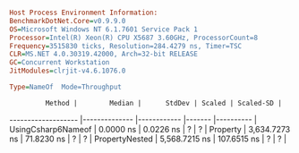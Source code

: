 ```ini

Host Process Environment Information:
BenchmarkDotNet.Core=v0.9.9.0
OS=Microsoft Windows NT 6.1.7601 Service Pack 1
Processor=Intel(R) Xeon(R) CPU X5687 3.60GHz, ProcessorCount=8
Frequency=3515830 ticks, Resolution=284.4279 ns, Timer=TSC
CLR=MS.NET 4.0.30319.42000, Arch=32-bit RELEASE
GC=Concurrent Workstation
JitModules=clrjit-v4.6.1076.0

Type=NameOf  Mode=Throughput  

```
             Method |        Median |      StdDev | Scaled | Scaled-SD |
------------------- |-------------- |------------ |------- |---------- |
 UsingCsharp6Nameof |     0.0000 ns |   0.0226 ns |      ? |         ? |
           Property | 3,634.7273 ns |  71.8230 ns |      ? |         ? |
     PropertyNested | 5,568.7215 ns | 107.6515 ns |      ? |         ? |
